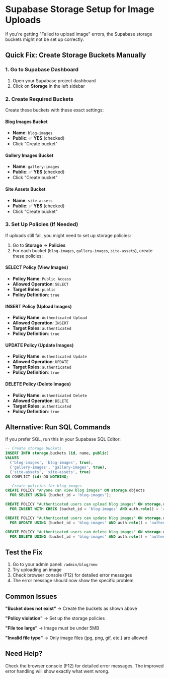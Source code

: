 # Supabase Storage Setup for Image Uploads

If you're getting "Failed to upload image" errors, the Supabase storage buckets might not be set up correctly.

## Quick Fix: Create Storage Buckets Manually

### 1. Go to Supabase Dashboard
1. Open your Supabase project dashboard
2. Click on **Storage** in the left sidebar

### 2. Create Required Buckets
Create these buckets with these exact settings:

#### Blog Images Bucket
- **Name**: `blog-images`
- **Public**: ✅ **YES** (checked)
- Click "Create bucket"

#### Gallery Images Bucket  
- **Name**: `gallery-images`
- **Public**: ✅ **YES** (checked)
- Click "Create bucket"

#### Site Assets Bucket
- **Name**: `site-assets` 
- **Public**: ✅ **YES** (checked)
- Click "Create bucket"

### 3. Set Up Policies (If Needed)

If uploads still fail, you might need to set up storage policies:

1. Go to **Storage** → **Policies**
2. For each bucket (`blog-images`, `gallery-images`, `site-assets`), create these policies:

#### SELECT Policy (View Images)
- **Policy Name**: `Public Access`
- **Allowed Operation**: `SELECT`
- **Target Roles**: `public`
- **Policy Definition**: `true`

#### INSERT Policy (Upload Images)
- **Policy Name**: `Authenticated Upload`
- **Allowed Operation**: `INSERT` 
- **Target Roles**: `authenticated`
- **Policy Definition**: `true`

#### UPDATE Policy (Update Images)
- **Policy Name**: `Authenticated Update`
- **Allowed Operation**: `UPDATE`
- **Target Roles**: `authenticated` 
- **Policy Definition**: `true`

#### DELETE Policy (Delete Images)
- **Policy Name**: `Authenticated Delete`
- **Allowed Operation**: `DELETE`
- **Target Roles**: `authenticated`
- **Policy Definition**: `true`

## Alternative: Run SQL Commands

If you prefer SQL, run this in your Supabase SQL Editor:

```sql
-- Create storage buckets
INSERT INTO storage.buckets (id, name, public) 
VALUES 
  ('blog-images', 'blog-images', true),
  ('gallery-images', 'gallery-images', true),
  ('site-assets', 'site-assets', true)
ON CONFLICT (id) DO NOTHING;

-- Create policies for blog images
CREATE POLICY "Anyone can view blog images" ON storage.objects
  FOR SELECT USING (bucket_id = 'blog-images');

CREATE POLICY "Authenticated users can upload blog images" ON storage.objects
  FOR INSERT WITH CHECK (bucket_id = 'blog-images' AND auth.role() = 'authenticated');

CREATE POLICY "Authenticated users can update blog images" ON storage.objects
  FOR UPDATE USING (bucket_id = 'blog-images' AND auth.role() = 'authenticated');

CREATE POLICY "Authenticated users can delete blog images" ON storage.objects
  FOR DELETE USING (bucket_id = 'blog-images' AND auth.role() = 'authenticated');
```

## Test the Fix

1. Go to your admin panel: `/admin/blog/new`
2. Try uploading an image
3. Check browser console (F12) for detailed error messages
4. The error message should now show the specific problem

## Common Issues

**"Bucket does not exist"** → Create the buckets as shown above

**"Policy violation"** → Set up the storage policies

**"File too large"** → Image must be under 5MB

**"Invalid file type"** → Only image files (jpg, png, gif, etc.) are allowed

## Need Help?

Check the browser console (F12) for detailed error messages. The improved error handling will show exactly what went wrong.
